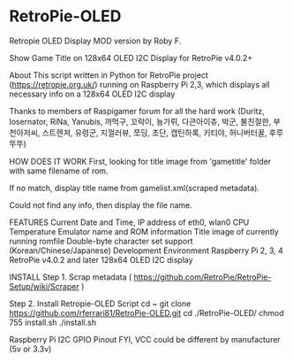 # RetroPie-OLED
Retropie OLED Display MOD version by Roby F.

Show Game Title on 128x64 OLED I2C Display for RetroPie v4.0.2+

About
This script written in Python for RetroPie project (https://retropie.org.uk/) running on Raspberry Pi 2,3, which displays all necessary info on a 128x64 OLED I2C display

Thanks to members of Raspigamer forum for all the hard work (Duritz, losernator, RiNa, Yanubis, 까먹구, 꼬락이, 뇽가뤼, 다큰아이츄, 박군, 불친절한, 부천아저씨, 스트렌져, 유령군, 지껄러뷰, 쪼딩, 초단, 캡틴하록, 키티야, 허니버터꿀, 후루뚜뚜)

HOW DOES IT WORK
First, looking for title image from 'gametitle' folder with same filename of rom.

If no match, display title name from gamelist.xml(scraped metadata).

Could not find any info, then display the file name.

FEATURES
Current Date and Time, IP address of eth0, wlan0
CPU Temperature
Emulator name and ROM information
Title image of currently running romfile
Double-byte character set support (Korean/Chinese/Japanese)
Development Environment
Raspberry Pi 2, 3, 4
RetroPie v4.0.2 and later
128x64 OLED I2C display

INSTALL
Step 1. Scrap metadata ( https://github.com/RetroPie/RetroPie-Setup/wiki/Scraper )

Step 2. Install Retropie-OLED Script
cd ~
git clone https://github.com/rferrari81/RetroPie-OLED.git
cd ./RetroPie-OLED/
chmod 755 install.sh
./install.sh

Raspberry Pi I2C GPIO Pinout
FYI, VCC could be different by manufacturer (5v or 3.3v)
